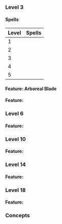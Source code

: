 
### Level 3
#### Spells

| Level | Spells |
| ----- | ------ |
| 1     |        |
| 2     |        |
| 3     |        |
| 4     |        |
| 5     |        |

#### Feature: Arboreal Blade
#### Feature: 

### Level 6
#### Feature: 
### Level 10
#### Feature: 
### Level 14
#### Feature: 
### Level 18
#### Feature: 

### Concepts

